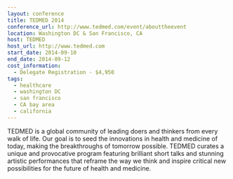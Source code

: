```yaml
---
layout: conference
title: TEDMED 2014
conference_url: http://www.tedmed.com/event/abouttheevent
location: Washington DC & San Francisco, CA
host: TEDMED
host_url: http://www.tedmed.com
start_date: 2014-09-10
end_date: 2014-09-12
cost_information:
  - Delegate Registration - $4,950
tags:
  - healthcare
  - washington DC
  - san francisco
  - CA bay area
  - california
---
```


TEDMED is a global community of leading doers and thinkers from every walk of life. Our goal
is to seed the innovations in health and medicine of today, making the breakthroughs of
tomorrow possible. TEDMED curates a unique and provocative program featuring brilliant short
talks and stunning artistic performances that reframe the way we think and inspire critical
new possibilities for the future of health and medicine.
